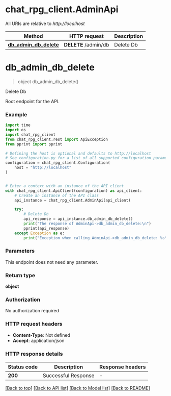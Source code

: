# chat_rpg_client.AdminApi

All URIs are relative to *http://localhost*

Method | HTTP request | Description
------------- | ------------- | -------------
[**db_admin_db_delete**](AdminApi.md#db_admin_db_delete) | **DELETE** /admin/db | Delete Db


# **db_admin_db_delete**
> object db_admin_db_delete()

Delete Db

Root endpoint for the API.

### Example

```python
import time
import os
import chat_rpg_client
from chat_rpg_client.rest import ApiException
from pprint import pprint

# Defining the host is optional and defaults to http://localhost
# See configuration.py for a list of all supported configuration parameters.
configuration = chat_rpg_client.Configuration(
    host = "http://localhost"
)


# Enter a context with an instance of the API client
with chat_rpg_client.ApiClient(configuration) as api_client:
    # Create an instance of the API class
    api_instance = chat_rpg_client.AdminApi(api_client)

    try:
        # Delete Db
        api_response = api_instance.db_admin_db_delete()
        print("The response of AdminApi->db_admin_db_delete:\n")
        pprint(api_response)
    except Exception as e:
        print("Exception when calling AdminApi->db_admin_db_delete: %s\n" % e)
```



### Parameters
This endpoint does not need any parameter.

### Return type

**object**

### Authorization

No authorization required

### HTTP request headers

 - **Content-Type**: Not defined
 - **Accept**: application/json

### HTTP response details
| Status code | Description | Response headers |
|-------------|-------------|------------------|
**200** | Successful Response |  -  |

[[Back to top]](#) [[Back to API list]](../README.md#documentation-for-api-endpoints) [[Back to Model list]](../README.md#documentation-for-models) [[Back to README]](../README.md)

